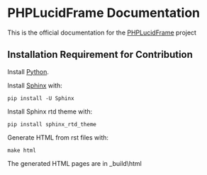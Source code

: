 PHPLucidFrame Documentation
=====================

This is the official documentation for the [PHPLucidFrame](http://www.phplucidframe.com) project

## Installation Requirement for Contribution

Install [Python](https://www.python.org/downloads/).

Install [Sphinx](http://www.sphinx-doc.org) with:

    pip install -U Sphinx

Install Sphinx rtd theme with:

    pip install sphinx_rtd_theme

Generate HTML from rst files with:

    make html

The generated HTML pages are in _build\html
